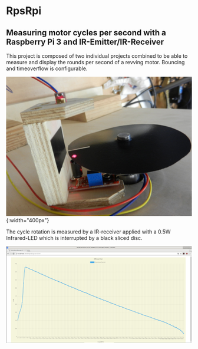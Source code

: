 # RpsRpi
## Measuring motor cycles per second with a Raspberry Pi 3 and IR-Emitter/IR-Receiver
This project is composed of two individual projects combined to be able to measure and display the rounds per second of a revving motor. Bouncing and timeoverflow is configurable.

![IR Receiver](images/ir_measurement.jpg){:width="400px"}

The cycle rotation is measured by a IR-receiver applied with a 0.5W Infrared-LED which is interrupted by a black sliced disc.

![Rounds per Second](images/rps_diagram.png)
